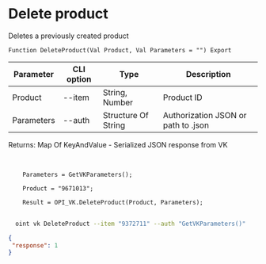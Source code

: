 ﻿---
sidebar_position: 6
---

# Delete product
 Deletes a previously created product



`Function DeleteProduct(Val Product, Val Parameters = "") Export`

  | Parameter | CLI option | Type | Description |
  |-|-|-|-|
  | Product | --item | String, Number | Product ID |
  | Parameters | --auth | Structure Of String | Authorization JSON or path to .json |

  
  Returns:  Map Of KeyAndValue - Serialized JSON response from VK

<br/>




```bsl title="Code example"
    Parameters = GetVKParameters();

    Product = "9671013";

    Result = OPI_VK.DeleteProduct(Product, Parameters);
```



```sh title="CLI command example"
    
  oint vk DeleteProduct --item "9372711" --auth "GetVKParameters()"

```

```json title="Result"
{
 "response": 1
}
```
